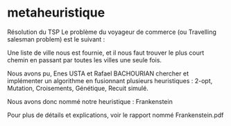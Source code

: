 # metaheuristique
Résolution du TSP
Le problème du voyageur de commerce (ou Travelling salesman problem) est le suivant :

Une liste de ville nous est fournie, et il nous faut trouver le plus court chemin en passant par toutes les villes une seule fois.

Nous avons pu, Enes USTA et Rafael BACHOURIAN chercher et implémenter un algorithme en fusionnant plusieurs heuristiques : 2-opt, Mutation, Croisements, Génétique, Recuit simulé.

Nous avons donc nommé notre heuristique : Frankenstein



Pour plus de détails et explications, voir le rapport nommé Frankenstein.pdf
